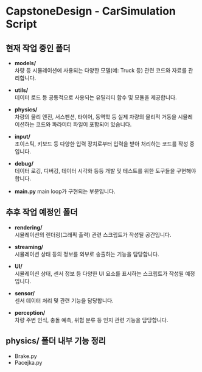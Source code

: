 # CapstoneDesign - CarSimulation Script 

## 현재 작업 중인 폴더 

- **models/**  
  차량 등 시뮬레이션에 사용되는 다양한 모델(예: Truck 등) 관련 코드와 자료를 관리합니다.

- **utils/**  
  데이터 로드 등 공통적으로 사용되는 유틸리티 함수 및 모듈을 제공합니다.

- **physics/**  
  차량의 물리 엔진, 서스펜션, 타이어, 동역학 등 실제 차량의 물리적 거동을 시뮬레이션하는 코드와 파라미터 파일이 포함되어 있습니다.

- **input/**  
  조이스틱, 키보드 등 다양한 입력 장치로부터 입력을 받아 처리하는 코드를 작성 중입니다. 

- **debug/**  
  데이터 로깅, 디버깅, 데이터 시각화 등등 개발 및 테스트를 위한 도구들을 구현해야 합니다. 

- **main.py**
  main loop가 구현되는 부분입니다. 

## 추후 작업 예정인 폴더 
- **rendering/**  
  시뮬레이션의 렌더링(그래픽 출력) 관련 스크립트가 작성될 공간입니다.

- **streaming/**  
  시뮬레이션 상태 등의 정보를 외부로 송출하는 기능을 담당합니다.

- **UI/**  
  시뮬레이션 상태, 센서 정보 등 다양한 UI 요소를 표시하는 스크립트가 작성될 예정입니다. 

- **sensor/**  
  센서 데이터 처리 및 관련 기능을 담당합니다.

- **perception/**  
  차량 주변 인식, 충돌 예측, 위험 분류 등 인지 관련 기능을 담당합니다.

## physics/ 폴더 내부 기능 정리 
- Brake.py 
- Pacejka.py 
